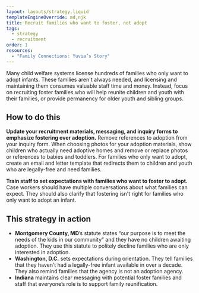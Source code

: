 ```yaml
---
layout: layouts/strategy.liquid
templateEngineOverride: md,njk
title: Recruit families who want to foster, not adopt
tags:
  - strategy
  - recruitment
order: 1
resources:
  - "Family Connections: Yuvia’s Story"
---
```

Many child welfare systems license hundreds of families who only want to adopt infants. These families aren't always needed, and licensing and maintaining them consumes valuable staff time and money. Instead, focus on recruiting foster families who will help reunite children and youth with their families, or provide permanency for older youth and sibling groups.

## How to do this

**Update your recruitment materials, messaging, and inquiry forms to emphasize fostering over adoption.** Remove references to adoption from your inquiry form. When choosing photos for your adoption materials, show children who actually need adoptive homes and remove or replace photos or references to babies and toddlers. For families who only want to adopt, create an email and letter template that redirects them to children and youth who are legally-free and need families. 

**Train staff to set expectations with families who want to foster to adopt.** Case workers should have multiple conversations about what families can expect. They should also clarify that fostering isn't right for families who only want to adopt an infant.

## This strategy in action

* **Montgomery County, MD**’s statute states “our purpose is to meet the needs of the kids in our community” and they have no children awaiting adoption. They use this statute to politely decline families who are only interested in adoption.  
* **Washington, D.C.** sets expectations during orientation. They tell families that they haven’t had a legally-free infant available in over a decade. They also remind families that the agency is not an adoption agency.  
* **Indiana** maintains clear messaging with potential foster families and staff that everyone’s role is to support family reunification.
